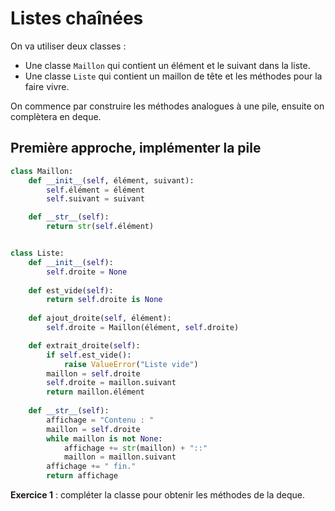 # Listes chaînées

On va utiliser deux classes :
* Une classe `Maillon` qui contient un élément et le suivant dans la liste.
* Une classe `Liste` qui contient un maillon de tête et les méthodes pour la faire vivre.

On commence par construire les méthodes analogues à une pile, ensuite on complètera en deque.

## Première approche, implémenter la pile

```python
class Maillon:
    def __init__(self, élément, suivant):
        self.élément = élément
        self.suivant = suivant

    def __str__(self):
        return str(self.élément)


class Liste:
    def __init__(self):
        self.droite = None
    
    def est_vide(self):
        return self.droite is None
    
    def ajout_droite(self, élément):
        self.droite = Maillon(élément, self.droite)

    def extrait_droite(self):
        if self.est_vide():
            raise ValueError("Liste vide")
        maillon = self.droite
        self.droite = maillon.suivant
        return maillon.élément
    
    def __str__(self):
        affichage = "Contenu : "
        maillon = self.droite
        while maillon is not None:
            affichage += str(maillon) + "::"
            maillon = maillon.suivant
        affichage += " fin."
        return affichage
```

**Exercice 1** : compléter la classe pour obtenir les méthodes de la deque.